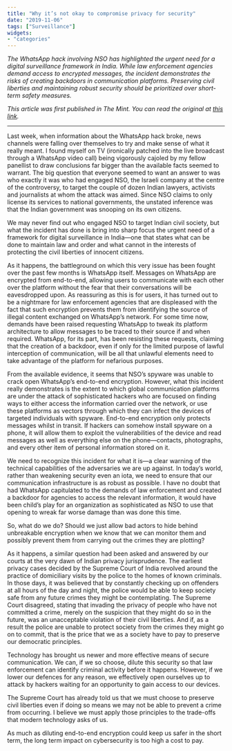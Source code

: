 ```yaml
---
title: "Why it’s not okay to compromise privacy for security"
date: "2019-11-06"
tags: ["Surveillance"]
widgets: 
- "categories"
---
```


*The WhatsApp hack involving NSO has highlighted the urgent need for a digital surveillance framework in India. While law enforcement agencies demand access to encrypted messages, the incident demonstrates the risks of creating backdoors in communication platforms. Preserving civil liberties and maintaining robust security should be prioritized over short-term safety measures.*
<!--more-->
*This article was first published in The Mint. You can read the original at [this link](https://www.livemint.com/opinion/columns/opinion-why-it-s-not-okay-to-compromise-privacy-for-security-11572976366362.html).*

---

Last week, when information about the WhatsApp hack broke, news channels were falling over themselves to try and make sense of what it really meant. I found myself on TV (ironically patched into the live broadcast through a WhatsApp video call) being vigorously cajoled by my fellow panellist to draw conclusions far bigger than the available facts seemed to warrant. The big question that everyone seemed to want an answer to was who exactly it was who had engaged NSO, the Israeli company at the centre of the controversy, to target the couple of dozen Indian lawyers, activists and journalists at whom the attack was aimed. Since NSO claims to only license its services to national governments, the unstated inference was that the Indian government was snooping on its own citizens.

We may never find out who engaged NSO to target Indian civil society, but what the incident has done is bring into sharp focus the urgent need of a framework for digital surveillance in India—one that states what can be done to maintain law and order and what cannot in the interests of protecting the civil liberties of innocent citizens.

As it happens, the battleground on which this very issue has been fought over the past few months is WhatsApp itself. Messages on WhatsApp are encrypted from end-to-end, allowing users to communicate with each other over the platform without the fear that their conversations will be eavesdropped upon. As reassuring as this is for users, it has turned out to be a nightmare for law enforcement agencies that are displeased with the fact that such encryption prevents them from identifying the source of illegal content exchanged on WhatsApp’s network. For some time now, demands have been raised requesting WhatsApp to tweak its platform architecture to allow messages to be traced to their source if and when required. WhatsApp, for its part, has been resisting these requests, claiming that the creation of a backdoor, even if only for the limited purpose of lawful interception of communication, will be all that unlawful elements need to take advantage of the platform for nefarious purposes.

From the available evidence, it seems that NSO’s spyware was unable to crack open WhatsApp’s end-to-end encryption. However, what this incident really demonstrates is the extent to which global communication platforms are under the attack of sophisticated hackers who are focused on finding ways to either access the information carried over the network, or use these platforms as vectors through which they can infect the devices of targeted individuals with spyware. End-to-end encryption only protects messages whilst in transit. If hackers can somehow install spyware on a phone, it will allow them to exploit the vulnerabilities of the device and read messages as well as everything else on the phone—contacts, photographs, and every other item of personal information stored on it.

We need to recognize this incident for what it is—a clear warning of the technical capabilities of the adversaries we are up against. In today’s world, rather than weakening security even an iota, we need to ensure that our communication infrastructure is as robust as possible. I have no doubt that had WhatsApp capitulated to the demands of law enforcement and created a backdoor for agencies to access the relevant information, it would have been child’s play for an organization as sophisticated as NSO to use that opening to wreak far worse damage than was done this time.

So, what do we do? Should we just allow bad actors to hide behind unbreakable encryption when we know that we can monitor them and possibly prevent them from carrying out the crimes they are plotting?

As it happens, a similar question had been asked and answered by our courts at the very dawn of Indian privacy jurisprudence. The earliest privacy cases decided by the Supreme Court of India revolved around the practice of domiciliary visits by the police to the homes of known criminals. In those days, it was believed that by constantly checking up on offenders at all hours of the day and night, the police would be able to keep society safe from any future crimes they might be contemplating. The Supreme Court disagreed, stating that invading the privacy of people who have not committed a crime, merely on the suspicion that they might do so in the future, was an unacceptable violation of their civil liberties. And if, as a result the police are unable to protect society from the crimes they might go on to commit, that is the price that we as a society have to pay to preserve our democratic principles.

Technology has brought us newer and more effective means of secure communication. We can, if we so choose, dilute this security so that law enforcement can identify criminal activity before it happens. However, if we lower our defences for any reason, we effectively open ourselves up to attack by hackers waiting for an opportunity to gain access to our devices.

The Supreme Court has already told us that we must choose to preserve civil liberties even if doing so means we may not be able to prevent a crime from occurring. I believe we must apply those principles to the trade-offs that modern technology asks of us.

As much as diluting end-to-end encryption could keep us safer in the short term, the long term impact on cybersecurity is too high a cost to pay.

